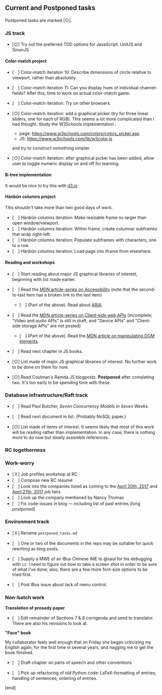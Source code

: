 ## Current and Postponed tasks

Postponed tasks are marked [Ｏ].

### **JS track**

 * [Ｏ] Try out the preferred TDD options for JavaScript: UnitJS and SinonJS. 

#### **Color-match project**

 * [　] Color-match iteration 10: Describe dimensions of circle relative to viewport, rather than absolutely.
 * [　] Color-match iteration 11: Can you display hues of individual channel-fields? After this, time to work on actual color-match game.
 * [　] Color-match iteration: Try on other browsers.

 * [Ｏ] Color-match iteration: add a graphical picker (try for three linear sliders, one for each of RGB). This seems a lot more complicated than I had thought. Study the W3Schools implementation :

   * page: https://www.w3schools.com/colors/colors_picker.asp
   * JS: https://www.w3schools.com/lib/w3color.js
   
   and try to construct something simpler

 * [Ｏ] Color-match iteration: after graphical picker has been added, allow user to toggle numeric display on and off for learning.

#### **B-tree implementation**

It would be nice to try this with [d3.js](https://github.com/d3/d3/wiki).

#### **Hànbûn columns project**

This shouldn't take more than two good days of work.

 * [　] Hànbûn columns iteration: Make resizable frame no larger than open window/viewport.
 * [　] Hànbûn columns iteration: Within frame, create columnar subframes that wrap right-left.
 * [　] Hànbûn columns iteration: Populate subframes with characters, one to a row.
 * [　] Hànbûn columns iteration: Load page into iframe from elsewhere.

#### Reading and workshops

 * [　] Start reading about major JS graphical libraries of interest, beginning with list made earlier.

 * [　] Read the [MDN article-series on Accessibility](https://developer.mozilla.org/en-US/docs/Learn/Accessibility) (note that the second-to-last item has a broken link to the last item)

   * [　] (Part of the above). Read about [ARIA](https://developer.mozilla.org/en-US/docs/Learn/Accessibility/WAI-ARIA_basics).

 * [　] Read the [MDN article-series on Client-side web APIs](https://developer.mozilla.org/en-US/docs/Learn/JavaScript/Client-side_web_APIs) (incomplete; "Video and audio APIs" is still in draft, and "Device APIs" and "Client-side storage APIs" are not posted)
 
   * [　] (Part of the above). Read the [MDN article on manipulating DOM elements](https://developer.mozilla.org/en-US/docs/Learn/JavaScript/Client-side_web_APIs/Manipulating_documents).

 
 * [　] Read next chapter in JS books.
 * [Ｏ] List made of major JS graphical libraries of interest. No further work to be done on them for now.
 * [Ｏ] Read Coulman's Ramda.JS blogposts. **Postponed** after completing two. It's too early to be spending time with these.

### **Database infrastructure/Raft track**

 * [　] Read Paul Butcher, *Seven Concurrency Models in Seven Weeks*. 

 * [　] Read next document in list. (Probably NoSQL paper.)

 * [Ｏ] List made of items of interest. It seems likely that most of this work will be reading rather than implementation. In any  case, there is nothing more to do now but slowly assemble references.

### **RC togetherness**


### **Work-worry**

 * [Ｘ] Job profiles workshop at RC
 * [　] Compose new RC résumé
 * [　] Look into the companies listed as coming to the [April 20th, 2017](https://www.recurse.com/events/260) and [April 27th, 2017](https://www.recurse.com/events/261) job fairs
 * [　] Look up the company mentioned by Nancy Thomas
 * [　] Fix code-issues in blog — including list of past entries (long postponed)

### **Environment track**
 
 * [Ｘ] Rename `postponed_tasks.md`
 * [　] One or two of the documents in the repo may be suitable for quick rewriting as blog posts.

 * [　] Supply a MWE of an IBus Chinese IME to @saul for his debugging with `i3`. I need to figure out how to take a screen shot in order to be sure of what I've done; also, there are a few more font-size options to be tried first.

 * [　] Post IBus issue about lack of menu control.
 
### Non-batch work

**Translation of prosody paper**

 * [　] Edit remainder of Sections 7 & 8 corrigenda and send to translator. There are also his revisions to look at.

**"Face" book**

My collaborator feels well enough that on Friday she began criticizing my English again, for the first time in several years, and nagging me to get the book finished.

 * [　] Draft chapter on parts of speech and other conventions

 * [　] Pick up refactoring of old Python code: LaTeX-formatting of entries; handling of sentences; ordering of entries.


[end]
